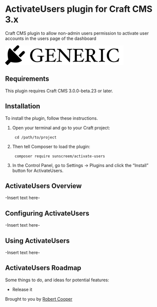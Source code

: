 # ActivateUsers plugin for Craft CMS 3.x

Craft CMS plugin to allow non-admin users permission to activate user accounts in the users page of the dashboard

![Screenshot](resources/img/plugin-logo.png)

## Requirements

This plugin requires Craft CMS 3.0.0-beta.23 or later.

## Installation

To install the plugin, follow these instructions.

1. Open your terminal and go to your Craft project:

        cd /path/to/project

2. Then tell Composer to load the plugin:

        composer require sunscreem/activate-users

3. In the Control Panel, go to Settings → Plugins and click the “Install” button for ActivateUsers.

## ActivateUsers Overview

-Insert text here-

## Configuring ActivateUsers

-Insert text here-

## Using ActivateUsers

-Insert text here-

## ActivateUsers Roadmap

Some things to do, and ideas for potential features:

* Release it

Brought to you by [Robert Cooper](https://github.com/sunscreem)
